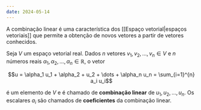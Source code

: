 ```yaml
---
date: 2024-05-14
---
```


A combinação linear é uma característica dos [[Espaço vetorial|espaços vetoriais]] que permite a obtenção de novos vetores a partir de vetores conhecidos.

Seja $V$ um espaço vetorial real. Dados $n$ vetores $v_1, v_2, \dots, v_n \in V$ e $n$ números reais $\alpha_1, \alpha_2, \dots, \alpha_n \in \mathbb{R}$, o vetor

$$u = \alpha_1 u_1 + \alpha_2 + u_2 + \dots + \alpha_n u_n = \sum_{i=1}^{n} a_i u_i$$

é um elemento de $V$ e é chamado de **combinação linear** de $u_1, u_2, \dots, u_n$. Os escalares $a_i$ são chamados de **coeficientes** da combinação linear.